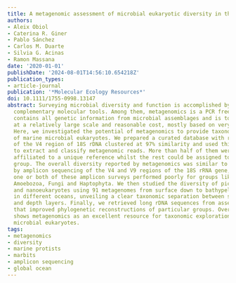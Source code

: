 ```yaml
---
title: A metagenomic assessment of microbial eukaryotic diversity in the global ocean
authors:
- Aleix Obiol
- Caterina R. Giner
- Pablo Sánchez
- Carlos M. Duarte
- Silvia G. Acinas
- Ramon Massana
date: '2020-01-01'
publishDate: '2024-08-01T14:56:10.654218Z'
publication_types:
- article-journal
publication: '*Molecular Ecology Resources*'
doi: 10.1111/1755-0998.13147
abstract: Surveying microbial diversity and function is accomplished by combining
  complementary molecular tools. Among them, metagenomics is a PCR free approach that
  contains all genetic information from microbial assemblages and is today performed
  at a relatively large scale and reasonable cost, mostly based on very short reads.
  Here, we investigated the potential of metagenomics to provide taxonomic reports
  of marine microbial eukaryotes. We prepared a curated database with reference sequences
  of the V4 region of 18S rDNA clustered at 97% similarity and used this database
  to extract and classify metagenomic reads. More than half of them were unambiguously
  affiliated to a unique reference whilst the rest could be assigned to a given taxonomic
  group. The overall diversity reported by metagenomics was similar to that obtained
  by amplicon sequencing of the V4 and V9 regions of the 18S rRNA gene, although either
  one or both of these amplicon surveys performed poorly for groups like Excavata,
  Amoebozoa, Fungi and Haptophyta. We then studied the diversity of picoeukaryotes
  and nanoeukaryotes using 91 metagenomes from surface down to bathypelagic layers
  in different oceans, unveiling a clear taxonomic separation between size fractions
  and depth layers. Finally, we retrieved long rDNA sequences from assembled metagenomes
  that improved phylogenetic reconstructions of particular groups. Overall, this study
  shows metagenomics as an excellent resource for taxonomic exploration of marine
  microbial eukaryotes.
tags:
- metagenomics
- diversity
- marine protists
- marbits
- amplicon sequencing
- global ocean
---
```

